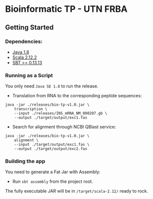 Bioinformatic TP - UTN FRBA
=================================

## Getting Started

### Dependencies:

* [Java 1.8]
* [Scala 2.12.2]
* [SBT >= 0.13.13]

### Running as a Script

You only need `Java SE 1.8` to run the release. 

* Translation from RNA to the corresponding peptide sequences: 
```
java -jar ./releases/bio-tp-v1.0.jar \
    transcription \
    --input ./releases/INS_mRNA_NM_000207.gb \
    --output ./target/output/exc1.fas
```

* Search for alignment through NCBI QBlast service: 
```
java -jar ./releases/bio-tp-v1.0.jar \
    alignment \
    --input ./target/output/exc1.fas \
    --output ./target/output/exc2.fas
```

### Building the app

You need to generate a Fat Jar with Assembly:

* Run `sbt assembly` from the project root.

The fully executable JAR will be in `/target/scala-2.12/` ready to rock.


[Java 1.8]:http://www.oracle.com/technetwork/java/javase/downloads/jdk8-downloads-2133151.html
[Scala 2.12.2]:https://www.scala-lang.org/download/2.12.2.html
[SBT >= 0.13.13]:http://www.scala-sbt.org/download.html
